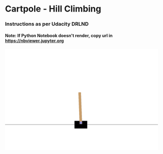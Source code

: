 # Cartpole - Hill Climbing

### Instructions as per Udacity DRLND

#### Note: If Python Notebook doesn't render, copy url in https://nbviewer.jupyter.org


![Trained Agent](https://github.com/naneja/CartPole-Hill-Climbing/blob/master/vid/openaigym.video.0.37533.video000000.gif)


